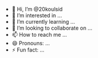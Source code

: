 - 👋 Hi, I’m @20koulsid
- 👀 I’m interested in ...
- 🌱 I’m currently learning ...
- 💞️ I’m looking to collaborate on ...
- 📫 How to reach me ...
- 😄 Pronouns: ...
- ⚡ Fun fact: ...

<!---
20koulsid/20koulsid is a ✨ special ✨ repository because its `README.md` (this file) appears on your GitHub profile.
You can click the Preview link to take a look at your changes.
--->
